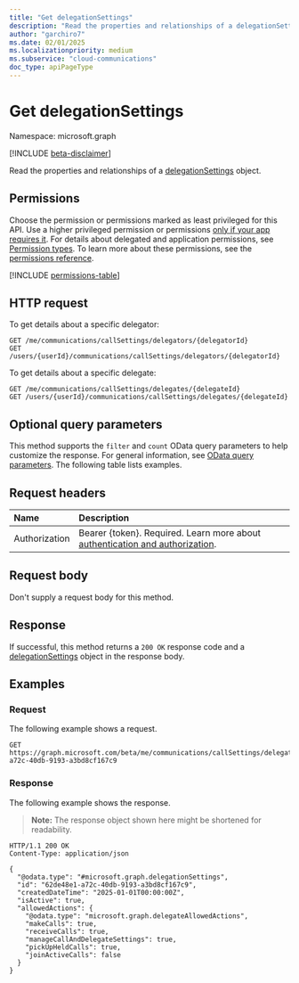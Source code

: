 ```yaml
---
title: "Get delegationSettings"
description: "Read the properties and relationships of a delegationSettings object."
author: "garchiro7"
ms.date: 02/01/2025
ms.localizationpriority: medium
ms.subservice: "cloud-communications"
doc_type: apiPageType
---
```


# Get delegationSettings

Namespace: microsoft.graph

[!INCLUDE [beta-disclaimer](../../includes/beta-disclaimer.md)]

Read the properties and relationships of a [delegationSettings](../resources/delegationsettings.md) object.

## Permissions

Choose the permission or permissions marked as least privileged for this API. Use a higher privileged permission or permissions [only if your app requires it](/graph/permissions-overview#best-practices-for-using-microsoft-graph-permissions). For details about delegated and application permissions, see [Permission types](/graph/permissions-overview#permission-types). To learn more about these permissions, see the [permissions reference](/graph/permissions-reference).

<!-- {
  "blockType": "permissions",
  "name": "delegationsettings-get-permissions"
}
-->
[!INCLUDE [permissions-table](../includes/permissions/delegationsettings-get-permissions.md)]

## HTTP request

To get details about a specific delegator:

<!-- {
  "blockType": "ignored"
}
-->
``` http
GET /me/communications/callSettings/delegators/{delegatorId}
GET /users/{userId}/communications/callSettings/delegators/{delegatorId}
```

To get details about a specific delegate:

<!-- {
  "blockType": "ignored"
}
-->
``` http
GET /me/communications/callSettings/delegates/{delegateId}
GET /users/{userId}/communications/callSettings/delegates/{delegateId}
```

## Optional query parameters

This method supports the `filter` and `count` OData query parameters to help customize the response. For general information, see [OData query parameters](/graph/query-parameters). The following table lists examples.

## Request headers

|Name|Description|
|:---|:---|
|Authorization|Bearer {token}. Required. Learn more about [authentication and authorization](/graph/auth/auth-concepts).|

## Request body

Don't supply a request body for this method.

## Response

If successful, this method returns a `200 OK` response code and a [delegationSettings](../resources/delegationsettings.md) object in the response body.

## Examples

### Request

The following example shows a request.
<!-- {
  "blockType": "request",
  "name": "get_delegationsettings"
}
-->
``` http
GET https://graph.microsoft.com/beta/me/communications/callSettings/delegates/62de48e1-a72c-40db-9193-a3bd8cf167c9
```

### Response

The following example shows the response.
>**Note:** The response object shown here might be shortened for readability.
<!-- {
  "blockType": "response",
  "truncated": true,
  "@odata.type": "microsoft.graph.delegationSettings"
}
-->
``` http
HTTP/1.1 200 OK
Content-Type: application/json

{
  "@odata.type": "#microsoft.graph.delegationSettings",
  "id": "62de48e1-a72c-40db-9193-a3bd8cf167c9",
  "createdDateTime": "2025-01-01T00:00:00Z",
  "isActive": true,
  "allowedActions": {
    "@odata.type": "microsoft.graph.delegateAllowedActions",
    "makeCalls": true,
    "receiveCalls": true,
    "manageCallAndDelegateSettings": true,
    "pickUpHeldCalls": true,
    "joinActiveCalls": false
  }
}
```
